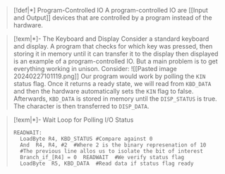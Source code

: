 >[!def|*] Program-Controlled IO
>A program-controlled IO are [[Input and Output]] devices that are controlled by a program instead of the hardware. 

>[!exm|*]- The Keyboard and Display
>Consider a standard keyboard and display. A program that checks for which key was pressed, then storing it in memory until it can transfer it to the display then displayed is an example of a program-controlled IO. But a main problem is to get everything working in unison. Consider:
>![[Pasted image 20240227101119.png]]
>Our program would work by polling the `KIN` status flag. Once it returns a ready state, we will read from `KBD_DATA` and then the hardware automatically sets the `KIN` flag to false. Afterwards, `KBD_DATA` is stored in memory until the `DISP_STATUS` is true. The character is then transferred to `DISP_DATA`.

>[!exm|*]- Wait Loop for Polling I/O Status
>```peusdocode
>READWAIT:
>	LoadByte R4, KBD_STATUS #Compare against 0
>	And  R4, R4, #2  #Where 2 is the binary represenation of 10
>	#The previous line allos us to isolate the bit of interest
>	Branch_if_[R4] = 0  READWAIT  #We verify status flag
>	LoadByte  R5, KBD_DATA  #Read data if status flag ready
>```

